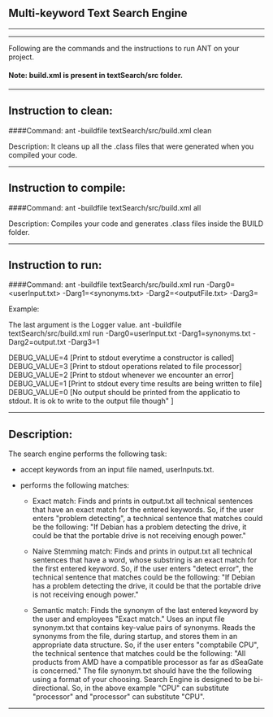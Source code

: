 ## Multi-keyword Text Search Engine

-----------------------------------------------------------------------
-----------------------------------------------------------------------


Following are the commands and the instructions to run ANT on your project.
#### Note: build.xml is present in textSearch/src folder.

-----------------------------------------------------------------------
## Instruction to clean:

####Command: 
ant -buildfile textSearch/src/build.xml clean

Description: It cleans up all the .class files that were generated when you
compiled your code.

-----------------------------------------------------------------------
## Instruction to compile:

####Command: ant -buildfile textSearch/src/build.xml all

Description: Compiles your code and generates .class files inside the BUILD folder.

-----------------------------------------------------------------------
## Instruction to run:

####Command: 
ant -buildfile textSearch/src/build.xml run -Darg0=<userInput.txt> -Darg1=<synonyms.txt> -Darg2=<outputFile.txt> -Darg3=<Logger-Value> 

Example:

The last argument is the Logger value. 
ant -buildfile textSearch/src/build.xml run -Darg0=userInput.txt -Darg1=synonyms.txt -Darg2=output.txt -Darg3=1

DEBUG_VALUE=4 [Print to stdout everytime a constructor is called]
DEBUG_VALUE=3 [Print to stdout operations related to file processor]
DEBUG_VALUE=2 [Print to stdout whenever we encounter an error]
DEBUG_VALUE=1 [Print to stdout every time results are being written to file]
DEBUG_VALUE=0 [No output should be printed from the applicatio to stdout. It is ok to write to the output file though" ]

-----------------------------------------------------------------------
## Description:
The search engine performs the following task:

* accept keywords from an input file named, userInputs.txt.
* performs the following matches:

	* Exact match: Finds and prints in output.txt all technical sentences that have an exact match for the entered keywords. 
		     So, if the user enters "problem detecting", a technical sentence that matches could be the following: "If Debian has a problem detecting 
		     the drive, it could be that the portable drive is not receiving enough power."

	* Naive Stemming match: Finds and prints in output.txt all technical sentences that have a word, whose substring is an exact match 
	                        for the first entered keyword. So, if the user enters "detect error", the technical sentence that matches 
				could be the following: "If Debian has a problem detecting the drive, it could be that the portable drive 
				is not receiving enough power."

	* Semantic match: Finds the synonym of the last entered keyword by the user and employees "Exact match." Uses an input file synonym.txt 
			  that contains key-value pairs of synonyms. Reads the synonyms from the file, during startup, and stores them in an appropriate 
			  data structure. So, if the user enters "comptabile CPU", the technical sentence that matches could be the following: "All
			  products from AMD have a compatible processor as far as dSeaGate is concerned." The file synonym.txt should have the the
			  following using a format of your choosing. Search Engine is designed to be bi-directional. So, in the above example "CPU" can substitute 
			  "processor" and "processor" can substitute "CPU".


-----------------------------------------------------------------------



